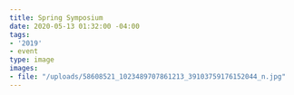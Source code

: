 ```yaml
---
title: Spring Symposium
date: 2020-05-13 01:32:00 -04:00
tags:
- '2019'
- event
type: image
images:
- file: "/uploads/58608521_1023489707861213_39103759176152044_n.jpg"
---
```


